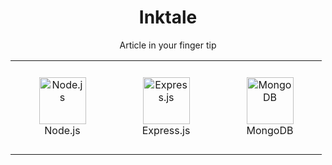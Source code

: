 <h1 align="center">Inktale</h1>
<p align="center">Article in your finger tip</p>

<table align="center">
    <tr>
        <td align="center" height="150" width="150">
            <img src="https://upload.wikimedia.org/wikipedia/commons/d/d9/Node.js_logo.svg" alt="Node.js" width="75" height="75"/>
            <br>Node.js
        </td>
        <td align="center" height="150" width="150">
            <img src="https://upload.wikimedia.org/wikipedia/commons/6/64/Expressjs.png" alt="Express.js" width="75" height="75"/>
            <br>Express.js
        </td>
        <td align="center" height="150" width="150">
            <img src="https://upload.wikimedia.org/wikipedia/commons/9/93/MongoDB_Logo.svg" alt="MongoDB" width="75" height="75"/>
            <br>MongoDB
        </td>
    </tr>
</table>